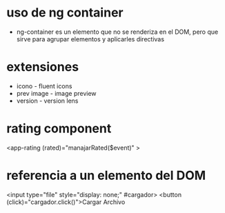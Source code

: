 # uso de ng container
- ng-container es un elemento que no se renderiza en el DOM, pero que sirve para agrupar elementos y aplicarles directivas

# extensiones
- icono - fluent icons
- prev image - image preview
- version - version lens

# rating component
<app-rating (rated)="manajarRated($event)" ></app-rating>

# referencia a un elemento del DOM
<input type="file" style="display: none;" #cargador>
<button (click)="cargador.click()">Cargar Archivo</button>
